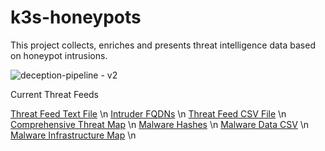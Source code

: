 # k3s-honeypots

This project collects, enriches and presents threat intelligence data based on honeypot intrusions. 

![deception-pipeline - v2](https://github.com/user-attachments/assets/a295a4e5-e6d5-4908-ba00-1bef6470487e)

Current Threat Feeds

[Threat Feed Text File](https://camas-sec-threatfeed.s3.us-west-2.amazonaws.com/feed.txt) \n
[Intruder FQDNs](https://camas-sec-threatfeed.s3.us-west-2.amazonaws.com/fqdn.txt) \n
[Threat Feed CSV File](https://camas-sec-threatfeed.s3.us-west-2.amazonaws.com/feed.csv) \n
[Comprehensive Threat Map](https://camas-sec-threatfeed.s3.us-west-2.amazonaws.com/threatmap.html) \n
[Malware Hashes](https://camas-sec-threatfeed.s3.us-west-2.amazonaws.com/hashes.txt) \n
[Malware Data CSV](https://camas-sec-threatfeed.s3.us-west-2.amazonaws.com/hashes.csv) \n
[Malware Infrastructure Map](https://camas-sec-threatfeed.s3.us-west-2.amazonaws.com/malware.html) \n
